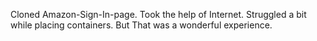 Cloned Amazon-Sign-In-page. Took the help of Internet. Struggled a bit while placing containers. But That was a wonderful experience.
